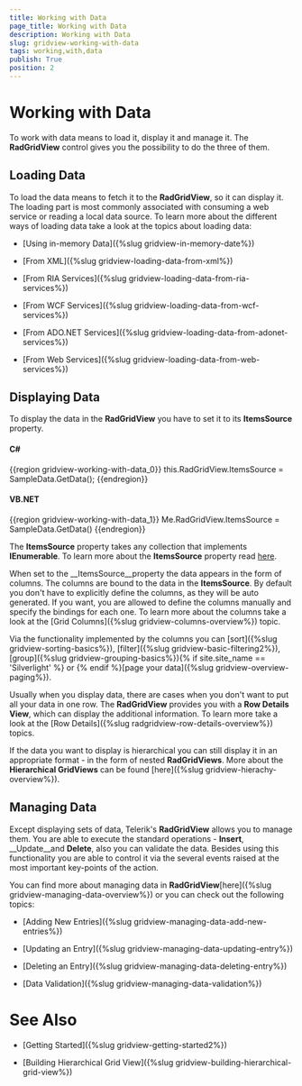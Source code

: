 ```yaml
---
title: Working with Data
page_title: Working with Data
description: Working with Data
slug: gridview-working-with-data
tags: working,with,data
publish: True
position: 2
---
```


# Working with Data



To work with data means to load it, display it and manage it. The __RadGridView__ control gives you the possibility to do the three of them.

## Loading Data

To load the data means to fetch it to the __RadGridView__, so it can display it. The loading part is most commonly associated with consuming a web service or reading a local data source. To learn more about the different ways of loading data take a look at the topics about loading data:

* [Using in-memory Data]({%slug gridview-in-memory-date%})

* [From XML]({%slug gridview-loading-data-from-xml%})

* [From RIA Services]({%slug gridview-loading-data-from-ria-services%})

* [From WCF Services]({%slug gridview-loading-data-from-wcf-services%})

* [From ADO.NET Services]({%slug gridview-loading-data-from-adonet-services%})

* [From Web Services]({%slug gridview-loading-data-from-web-services%})

## Displaying Data

To display the data in the __RadGridView__ you have to set it to its __ItemsSource__ property.

#### __C#__

{{region gridview-working-with-data_0}}
	this.RadGridView.ItemsSource = SampleData.GetData();
	{{endregion}}



#### __VB.NET__

{{region gridview-working-with-data_1}}
	Me.RadGridView.ItemsSource = SampleData.GetData()
	{{endregion}}



The __ItemsSource__ property takes any collection that implements __IEnumerable__. To learn more about the __ItemsSource__ property read [here](#typesofsources).

When set to the __ItemsSource__property the data appears in the form of columns. The columns are bound to the data in the __ItemsSource__. By default you don't have to explicitly define the columns, as they will be auto generated. If you want, you are allowed to define the columns manually and specify the bindings for each one. To learn more about the columns take a look at the [Grid Columns]({%slug gridview-columns-overview%}) topic.

Via the functionality implemented by the columns you can [sort]({%slug gridview-sorting-basics%}), [filter]({%slug gridview-basic-filtering2%}), [group]({%slug gridview-grouping-basics%}){% if site.site_name == 'Silverlight' %} or {% endif %}[page your data]({%slug gridview-overview-paging%}).

Usually when you display data, there are cases when you don't want to put all your data in one row. The __RadGridView__ provides you with a __Row Details View__, which can display the additional information. To learn more take a look at the [Row Details]({%slug radgridview-row-details-overview%}) topics.

If the data you want to display is hierarchical you can still display it in an appropriate format - in the form of nested __RadGridViews__. More about the __Hierarchical GridViews__ can be found [here]({%slug gridview-hierachy-overview%}). 

## Managing Data

Except displaying sets of data, Telerik's __RadGridView__ allows you to manage them. You are able to execute the standard operations - __Insert__, __Update__and __Delete__, also you can validate the data. Besides using this functionality you are able to control it via the several events raised at the most important key-points of the action. 

You can find more about managing data in __RadGridView__[here]({%slug gridview-managing-data-overview%}) or you can check out the following topics:

* [Adding New Entries]({%slug gridview-managing-data-add-new-entries%})

* [Updating an Entry]({%slug gridview-managing-data-updating-entry%})

* [Deleting an Entry]({%slug gridview-managing-data-deleting-entry%})

* [Data Validation]({%slug gridview-managing-data-validation%})

# See Also

 * [Getting Started]({%slug gridview-getting-started2%})

 * [Building Hierarchical Grid View]({%slug gridview-building-hierarchical-grid-view%})

